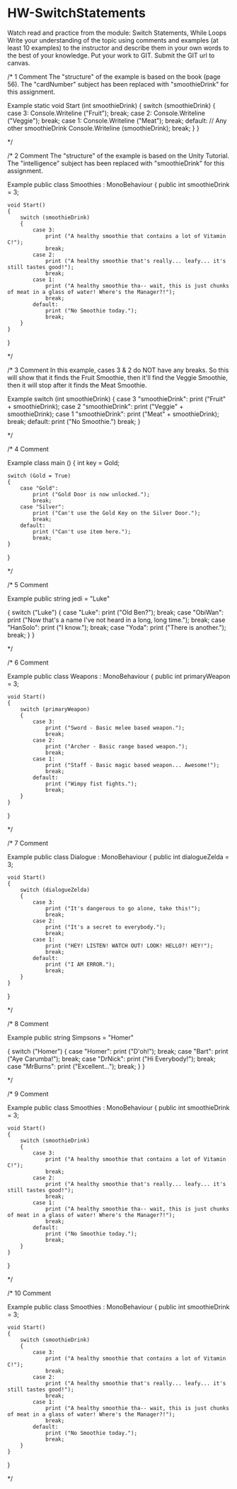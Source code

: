 # HW-SwitchStatements
Watch read and practice from the module: Switch Statements, While Loops  Write your understanding of the topic using comments and examples (at least 10 examples) to the instructor and describe them in your own words to the best of your knowledge. Put your work to GIT. Submit the GIT url to canvas. 

/* 1
Comment
The "structure" of the example is based on the book (page 56). The "cardNumber" subject has been replaced with "smoothieDrink" for this assignment.

Example
static void Start (int smoothieDrink)
{
    switch (smoothieDrink)
    {
        case 3:
            Console.Writeline ("Fruit");
            break;
        case 2:
            Console.Writeline ("Veggie");
            break;
        case 1:
            Console.Writeline ("Meat");
            break;
        default:    // Any other smoothieDrink
            Console.Writeline (smoothieDrink);
            break;
    }
}

*/

/* 2
Comment
The "structure" of the example is based on the Unity Tutorial. The "intelligence" subject has been replaced with "smoothieDrink" for this assignment.

Example
public class Smoothies : MonoBehaviour
{
    public int smoothieDrink = 3;


    void Start()
    {
        switch (smoothieDrink)
        {
            case 3:
                print ("A healthy smoothie that contains a lot of Vitamin C!");
                break;
            case 2:
                print ("A healthy smoothie that's really... leafy... it's still tastes good!");
                break;
            case 1:
                print ("A healthy smoothie tha-- wait, this is just chunks of meat in a glass of water! Where's the Manager?!");
                break;
            default:
                print ("No Smoothie today.");
                break;
        }
    }
}

*/

/* 3
Comment
In this example, cases 3 & 2 do NOT have any breaks. So this will show that it finds the Fruit Smoothie, then it'll find the Veggie Smoothie, then it will stop after it finds the Meat Smoothie.

Example
switch (int smoothieDrink)
{
    case 3 "smoothieDrink":
        print ("Fruit" + smoothieDrink);
    case 2 "smoothieDrink":
        print ("Veggie" + smoothieDrink);
    case 1 "smoothieDrink":
        print ("Meat" + smoothieDrink);
        break;
    default:
        print ("No Smoothie.")
        break;
}

*/

/* 4
Comment


Example
class main ()
{
    int key = Gold;

    switch (Gold = True)
    {
        case "Gold":
            print ("Gold Door is now unlocked.");
            break;
        case "Silver":
            print ("Can't use the Gold Key on the Silver Door.");
            break;
        default:
            print ("Can't use item here.");
            break;
    }
}

*/

/* 5
Comment


Example
public string jedi = "Luke"

{
    switch ("Luke")
    {
        case "Luke":
            print ("Old Ben?");
            break;
        case "ObiWan":
            print ("Now that's a name I've not heard in a long, long time.");
            break;
        case "HanSolo":
            print ("I know.");
            break;
        case "Yoda":
            print ("There is another.");
            break;
    }
}

*/

/* 6
Comment


Example
public class Weapons : MonoBehaviour
{
    public int primaryWeapon = 3;


    void Start()
    {
        switch (primaryWeapon)
        {
            case 3:
                print ("Sword - Basic melee based weapon.");
                break;
            case 2:
                print ("Archer - Basic range based weapon.");
                break;
            case 1:
                print ("Staff - Basic magic based weapon... Awesome!");
                break;
            default:
                print ("Wimpy fist fights.");
                break;
        }
    }
}

*/

/* 7
Comment


Example
public class Dialogue : MonoBehaviour
{
    public int dialogueZelda = 3;


    void Start()
    {
        switch (dialogueZelda)
        {
            case 3:
                print ("It's dangerous to go alone, take this!");
                break;
            case 2:
                print ("It's a secret to everybody.");
                break;
            case 1:
                print ("HEY! LISTEN! WATCH OUT! LOOK! HELLO?! HEY!");
                break;
            default:
                print ("I AM ERROR.");
                break;
        }
    }
}

*/

/* 8
Comment


Example
public string Simpsons = "Homer"

{
    switch ("Homer")
    {
        case "Homer":
            print ("D'oh!");
            break;
        case "Bart":
            print ("Aye Carumba!");
            break;
        case "DrNick":
            print ("Hi Everybody!");
            break;
        case "MrBurns":
            print ("Excellent...");
            break;
    }
}

*/

/* 9
Comment


Example
public class Smoothies : MonoBehaviour
{
    public int smoothieDrink = 3;


    void Start()
    {
        switch (smoothieDrink)
        {
            case 3:
                print ("A healthy smoothie that contains a lot of Vitamin C!");
                break;
            case 2:
                print ("A healthy smoothie that's really... leafy... it's still tastes good!");
                break;
            case 1:
                print ("A healthy smoothie tha-- wait, this is just chunks of meat in a glass of water! Where's the Manager?!");
                break;
            default:
                print ("No Smoothie today.");
                break;
        }
    }
}

*/

/* 10
Comment


Example
public class Smoothies : MonoBehaviour
{
    public int smoothieDrink = 3;


    void Start()
    {
        switch (smoothieDrink)
        {
            case 3:
                print ("A healthy smoothie that contains a lot of Vitamin C!");
                break;
            case 2:
                print ("A healthy smoothie that's really... leafy... it's still tastes good!");
                break;
            case 1:
                print ("A healthy smoothie tha-- wait, this is just chunks of meat in a glass of water! Where's the Manager?!");
                break;
            default:
                print ("No Smoothie today.");
                break;
        }
    }
}

*/
